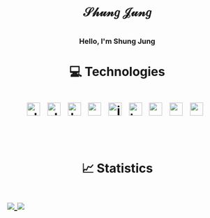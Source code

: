 <h1 align="center"> 𝒮𝒽𝓊𝓃𝑔 𝒥𝓊𝓃𝑔 <h1/>
    
<h3 align="center"> Hello, I'm Shung Jung<h3/>
    
<h1 align="center"> 💻 Technologies  <h1/>
<p align="center"> 
    <img align="center" alt="Java" width="30px" style="padding-right:10px;" src="https://cdn.jsdelivr.net/gh/devicons/devicon/icons/git/git-original.svg" />
    <img align="center" alt="Java" width="30px" style="padding-right:10px;" src="https://cdn.jsdelivr.net/gh/devicons/devicon/icons/linux/linux-original.svg" />
    <img align="center" alt="html" width="30px" style="padding-right:10px;" src="https://cdn.jsdelivr.net/gh/devicons/devicon/icons/html5/html5-plain.svg" />
    <img align="center" alt="css" width="30px" style="padding-right:10px;" src="https://cdn.jsdelivr.net/gh/devicons/devicon/icons/css3/css3-plain.svg" />
    <img align="center" alt="js" width="30px" style="padding-right:10px;" src="https://cdn.jsdelivr.net/gh/devicons/devicon/icons/javascript/javascript-plain.svg" />
    <img align="center" alt="ts" width="30px" style="padding-right:10px;" src="https://cdn.jsdelivr.net/gh/devicons/devicon/icons/typescript/typescript-plain.svg" />
    <img align="center" alt="nodejs" width="30px" style="padding-right:10px;" src="https://cdn.jsdelivr.net/gh/devicons/devicon/icons/nodejs/nodejs-original.svg" />
    <img align="center" alt="reactjs" width="30px" style="padding-right:10px;" src="https://cdn.jsdelivr.net/gh/devicons/devicon/icons/react/react-original.svg" />
    <img align="center" alt="py" width="30px" style="padding-right:10px;" src="https://cdn.jsdelivr.net/gh/devicons/devicon/icons/python/python-original.svg" />
</p>
<br />
    
<h1 align="center"> 📈 Statistics  <h1/>
<a href="https://github.com/shungjung">
    <img align="center" src="https://github-readme-stats.vercel.app/api?username=shungjung&show_icons=true&theme=gruvbox" />
</a>
<a href="https://github.com/shungjung">
    <img align="center" src="https://github-readme-stats.vercel.app/api/top-langs/?username=shungjung&theme=gruvbox&layout=compact" />
</a>
